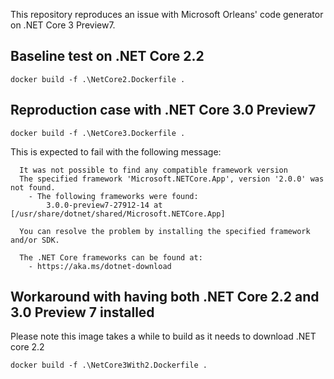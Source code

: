 ﻿This repository reproduces an issue with Microsoft Orleans' code generator on .NET Core 3 Preview7.

## Baseline test on .NET Core 2.2

```
docker build -f .\NetCore2.Dockerfile .
```

## Reproduction case with .NET Core 3.0 Preview7

```
docker build -f .\NetCore3.Dockerfile .
```

This is expected to fail with the following message:

```
  It was not possible to find any compatible framework version
  The specified framework 'Microsoft.NETCore.App', version '2.0.0' was not found.
    - The following frameworks were found:
        3.0.0-preview7-27912-14 at [/usr/share/dotnet/shared/Microsoft.NETCore.App]

  You can resolve the problem by installing the specified framework and/or SDK.

  The .NET Core frameworks can be found at:
    - https://aka.ms/dotnet-download
```

## Workaround with having both .NET Core 2.2 and 3.0 Preview 7 installed

Please note this image takes a while to build as it needs to download .NET core 2.2

```
docker build -f .\NetCore3With2.Dockerfile .
```
